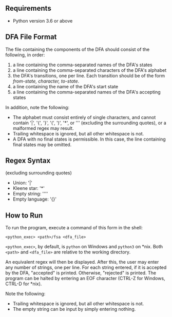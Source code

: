 ## Requirements
- Python version 3.6 or above

## DFA File Format
The file containing the components of the DFA should consist of the following, in order:

1. a line containing the comma-separated names of the DFA's states
2. a line containing the comma-separated characters of the DFA's alphabet
3. the DFA's transitions, one per line. Each transition should be of the form *from-state, character, to-state*.
4. a line containing the name of the DFA's start state
5. a line containing the comma-separated names of the DFA's accepting states

In addition, note the following:

- The alphabet must consist entirely of single characters, and cannot contain '|', '{', '}', '(', ')', '\*', or ''' (excluding the surrounding quotes), or a malformed regex may result.
- Trailing whitespace is ignored, but all other whitespace is not.
- A DFA with no final states is permissible. In this case, the line containing final states may be omitted.

## Regex Syntax
(excluding surrounding quotes)
* Union: '|'
* Kleene star: '\*'
* Empty string: ''''
* Empty language: '{}'

## How to Run
To run the program, execute a command of this form in the shell:

	<python_exec> <path>/fsa <dfa_file>

`<python_exec>`, by default, is `python` on Windows and `python3` on \*nix.
Both `<path>` and `<dfa_file>` are relative to the working directory.

An equivalent regex will then be displayed. After this, the user may enter any number of strings, one per line. For each string entered, if it is accepted by the DFA, "accepted" is printed. Otherwise, "rejected" is printed. The program can be halted by entering an EOF character (CTRL-Z for Windows, CTRL-D for \*nix).

Note the following:
- Trailing whitespace is ignored, but all other whitespace is not.
- The empty string can be input by simply entering nothing.
